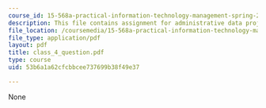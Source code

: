 ```yaml
---
course_id: 15-568a-practical-information-technology-management-spring-2005
description: This file contains assignment for administrative data project (B)(C).
file_location: /coursemedia/15-568a-practical-information-technology-management-spring-2005/53b6a1a62cfcbbcee737699b38f49e37_class_4_question.pdf
file_type: application/pdf
layout: pdf
title: class_4_question.pdf
type: course
uid: 53b6a1a62cfcbbcee737699b38f49e37

---
```

None